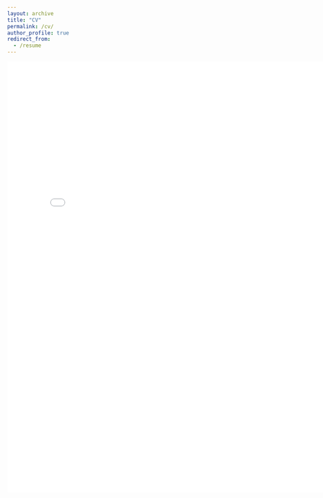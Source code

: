 ```yaml
---
layout: archive
title: "CV"
permalink: /cv/
author_profile: true
redirect_from:
  - /resume
---
```


<embed src="../files/Jingxi_CV.pdf" width="800px" height="1000px" />